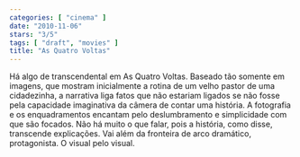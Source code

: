 ```yaml
---
categories: [ "cinema" ]
date: "2010-11-06"
stars: "3/5"
tags: [ "draft", "movies" ]
title: "As Quatro Voltas"
---
```

Há algo de transcendental em As Quatro Voltas. Baseado tão somente em
imagens, que mostram inicialmente a rotina de um velho pastor de uma
cidadezinha, a narrativa liga fatos que não estariam ligados se não
fosse pela capacidade imaginativa da câmera de contar uma história. A
fotografia e os enquadramentos encantam pelo deslumbramento e simplicidade
com que são focados. Não há muito o que falar, pois a história,
como disse, transcende explicações. Vai além da fronteira de arco
dramático, protagonista. O visual pelo visual.

